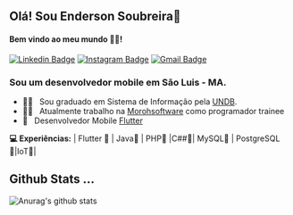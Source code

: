 ## Olá! Sou Enderson Soubreira👋
#### Bem vindo ao meu mundo 🧑‍💻!

 [![Linkedin Badge](https://img.shields.io/badge/-Enderson%20SS-6633cc?-LinkedIn-blue?style=flat-square&logo=Linkedin&logoColor=white&link=https://www.linkedin.com/in/enderson-soubreira-b9762a186/)](https://www.linkedin.com/in/enderson-soubreira-b9762a186/) 
 [![Instagram Badge](https://img.shields.io/badge/-Instagram-blue?style=flat-square&logo=Instagram&logoColor=white&link=https://instagram.com/endersonserra?igshid=1o9uhlz6bqs4s)](https://instagram.com/endersonserra?igshid=1o9uhlz6bqs4s) 
[![Gmail Badge](https://img.shields.io/badge/-eendersonserra@gmail.com-6633cc?style=flat-square&logo=Gmail&logoColor=white&link=mailto:eendersonserra@gmail.com)](mailto:eendersonserra@gmail.com)

### Sou um desenvolvedor mobile em São Luis - MA.

- 👨‍🎓  &nbsp; Sou graduado em Sistema de Informação pela [UNDB](https://www.undb.edu.br/).
- 👨‍💻 &nbsp; Atualmente trabalho na [Morohsoftware](http://morohsoftware.com.br/) como programador trainee
- 📖 &nbsp; Desenvolvedor Mobile [Flutter]()

**💻 Experiências:**
 | Flutter 💙 | Java🧡 | PHP💜 |C##💜| MySQL💜 | PostgreSQL💜|IoT💜|


## Github Stats ...
![Anurag's github stats](https://github-readme-stats.vercel.app/api?username=EndersonSS&count_private=true&show_icons=true&theme=onedark)
